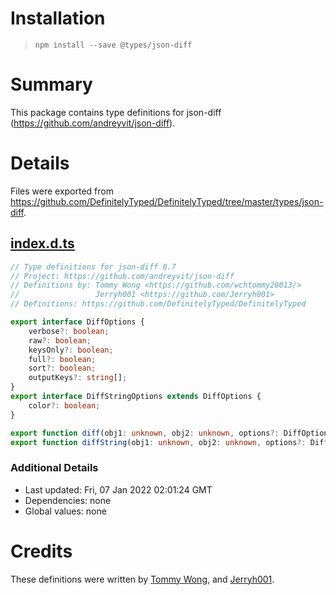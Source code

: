 # Installation
> `npm install --save @types/json-diff`

# Summary
This package contains type definitions for json-diff (https://github.com/andreyvit/json-diff).

# Details
Files were exported from https://github.com/DefinitelyTyped/DefinitelyTyped/tree/master/types/json-diff.
## [index.d.ts](https://github.com/DefinitelyTyped/DefinitelyTyped/tree/master/types/json-diff/index.d.ts)
````ts
// Type definitions for json-diff 0.7
// Project: https://github.com/andreyvit/json-diff
// Definitions by: Tommy Wong <https://github.com/wchtommy20013/>
//                 Jerryh001 <https://github.com/Jerryh001>
// Definitions: https://github.com/DefinitelyTyped/DefinitelyTyped

export interface DiffOptions {
    verbose?: boolean;
    raw?: boolean;
    keysOnly?: boolean;
    full?: boolean;
    sort?: boolean;
    outputKeys?: string[];
}
export interface DiffStringOptions extends DiffOptions {
    color?: boolean;
}

export function diff(obj1: unknown, obj2: unknown, options?: DiffOptions): any;
export function diffString(obj1: unknown, obj2: unknown, options?: DiffStringOptions): string;

````

### Additional Details
 * Last updated: Fri, 07 Jan 2022 02:01:24 GMT
 * Dependencies: none
 * Global values: none

# Credits
These definitions were written by [Tommy Wong](https://github.com/wchtommy20013), and [Jerryh001](https://github.com/Jerryh001).
